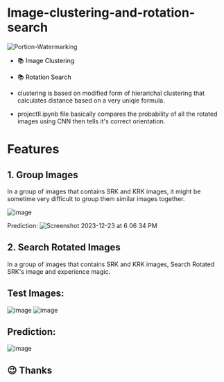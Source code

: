 # Image-clustering-and-rotation-search
![Portion-Watermarking](https://socialify.git.ci/suva007/image-clustering-and-rotation-search/image?description=1&descriptionEditable=Clusters%20similar%20images%20and%20searches%20disoriented%20images%20and%20matches%20it%20with%20original%20image.&pattern=Brick%20Wall&theme=Dark)

- <a href="https://github.com/suva007/image-clustering-and-rotation-search/blob/main/project_cluster.ipynb" title="Link to notebook" style="background-color:#FFFFFF;color:#000000;text-decoration:none">📚 Image Clustering </a>


- <a href="https://github.com/suva007/image-clustering-and-rotation-search/blob/main/project_cluster.ipynb" title="Link to notebook" style="background-color:#FFFFFF;color:#000000;text-decoration:none">📚 Rotation Search </a>

- clustering is based on modified form of hierarichal clustering that calculates distance based on a very uniqie formula.
- projectII.ipynb file basically compares the probability of all the rotated images using CNN then tells it's correct orientation.

# Features
## 1. Group Images
In a group of images that contains SRK and KRK images, it might be sometime very difficult to group them similar images together.

![image](https://github.com/suva007/image-clustering-and-rotation-search/assets/38084433/99e5b65b-50b3-4f5d-8e7b-ce7c36b9dea0)

Prediction:
![Screenshot 2023-12-23 at 6 06 34 PM](https://github.com/suva007/image-clustering-and-rotation-search/assets/38084433/697b50c2-f3e6-45a6-9a3a-d48e679128f0)

## 2. Search Rotated Images
In a group of images that contains SRK and KRK images, Search Rotated SRK's image and experience magic.

## Test Images:
![image](https://github.com/suva007/image-clustering-and-rotation-search/assets/38084433/7499b7c7-805f-41d5-8266-0d8c3ff4073c)
![image](https://github.com/suva007/image-clustering-and-rotation-search/assets/38084433/2ef2f85e-f4fc-487a-b43b-5594f41b2455)

## Prediction:
![image](https://github.com/suva007/image-clustering-and-rotation-search/assets/38084433/16eccc9e-2e4e-49cc-99ce-95364d163cab)

## :wink: Thanks


